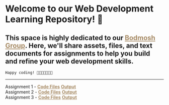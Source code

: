 # Welcome to our Web Development Learning Repository! 🚀

## This space is highly dedicated to our <u style="color: #a68a64">Bodmosh Group</u>. Here, we'll share assets, files, and text documents for assignments to help you build and refine your web development skills.

``` Happy coding! 🎉👨🏻‍💻👩🏻‍💻 ```

<hr>

<div>
  Assignment 1 - <strong><a style="color: #a68a64;" href="https://github.com/icodervivek/bodmosh-webdev/tree/main/assignment_1"><u>Code Files</u></a></strong>  <strong><a style="color: #a68a64;" href="https://icodervivek.github.io/bodmosh-webdev/assignment_1/"><u>Output</u></a></strong>
</div>
<div>
Assignment 2 - <b><a style="color: #a68a64;" href="https://github.com/icodervivek/bodmosh-webdev/tree/main/assignment_2"><u>Code Files</u></a></b>  <strong><a style="color: #a68a64;" href="https://icodervivek.github.io/bodmosh-webdev/assignment_2/bhootlok"><u>Output</u></a> </strong>
</div>
<div>
Assignment 3 - <b><a style="color: #a68a64;" href="https://github.com/icodervivek/bodmosh-webdev/tree/main/assignment_3"><u>Code Files</u></a></b>  <strong><a style="color: #a68a64;" href="https://raw.githubusercontent.com/icodervivek/bodmosh-webdev/refs/heads/main/assignment_3/output.jpg"><u>Output</u></a> </strong>
</div>